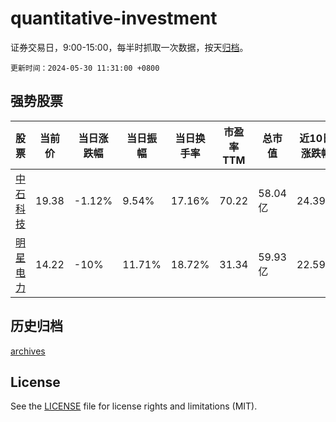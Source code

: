 # quantitative-investment

证券交易日，9:00-15:00，每半时抓取一次数据，按天[归档](archives)。

`更新时间：2024-05-30 11:31:00 +0800`

## 强势股票

|股票|当前价|当日涨跌幅|当日振幅|当日换手率|市盈率TTM|总市值|近10日涨跌幅|
|----|----|----|----|----|----|----|----|
|[中石科技](https://xueqiu.com/S/SZ300684)|19.38|-1.12%|9.54%|17.16%|70.22|58.04亿|24.39%|
|[明星电力](https://xueqiu.com/S/SH600101)|14.22|-10%|11.71%|18.72%|31.34|59.93亿|22.59%|

## 历史归档

[archives](archives)

## License

See the [LICENSE](LICENSE) file for license rights and limitations (MIT).